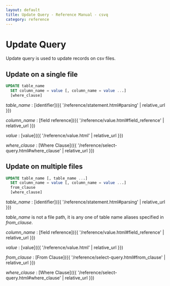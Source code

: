 ```yaml
---
layout: default
title: Update Query - Reference Manual - csvq
category: reference
---
```


# Update Query

Update query is used to update records on csv files.

## Update on a single file

```sql
UPDATE table_name
  SET column_name = value [, column_name = value ...]
  [where_clause]
```

_table_name_
: [identifier]({{ '/reference/statement.html#parsing' | relative_url }})

_column_name_
: [field reference]({{ '/reference/value.html#field_reference' | relative_url }})

_value_
: [value]({{ '/reference/value.html' | relative_url }})

_where_clause_
: [Where Clause]({{ '/reference/select-query.html#where_clause' | relative_url }})

## Update on multiple files

```sql
UPDATE table_name [, table_name ...]
  SET column_name = value [, column_name = value ...]
  from_clause
  [where_clause]
```

_table_name_
: [identifier]({{ '/reference/statement.html#parsing' | relative_url }})
  
  _table_name_ is not a file path, it is any one of table name aliases specified in _from_clause_. 

_column_name_
: [field reference]({{ '/reference/value.html#field_reference' | relative_url }})

_value_
: [value]({{ '/reference/value.html' | relative_url }})

_from_clause_
: [From Clause]({{ '/reference/select-query.html#from_clause' | relative_url }})

_where_clause_
: [Where Clause]({{ '/reference/select-query.html#where_clause' | relative_url }})
